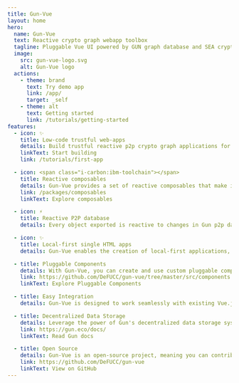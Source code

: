 ```yaml
---
title: Gun-Vue
layout: home
hero:
  name: Gun-Vue
  text: Reactive crypto graph webapp toolbox
  tagline: Pluggable Vue UI powered by GUN graph database and SEA cryptography
  image:
    src: gun-vue-logo.svg
    alt: Gun-Vue logo
  actions:
    - theme: brand
      text: Try demo app
      link: /app/
      target: _self
    - theme: alt
      text: Getting started
      link: /tutorials/getting-started
features:
  - icon: ✨
    title: Low-code trustful web-apps
    details: Build trustful reactive p2p crypto graph applications for casual use with family, friends and wider communities.
    linkText: Start building
    link: /tutorials/first-app

  - icon: <span class="i-carbon:ibm-toolchain"></span>
    title: Reactive composables
    details: Gun-Vue provides a set of reactive composables that make it easy to integrate Gun with Vue.js applications, allowing you to build powerful p2p apps with minimal boilerplate code.
    link: /packages/composables
    linkText: Explore composables

  - icon: ⚡️
    title: Reactive P2P database
    details: Every object exported is reactive to changes in Gun p2p database

  - icon: ✨
    title: Local-first single HTML apps
    details: Gun-Vue enables the creation of local-first applications, meaning data is stored locally and synced with the global network only when necessary. All the components and logic required for your Gun-Vue application can be packed into a single HTML file, simplifying deployment and making it easy to share your app with others.

  - title: Pluggable Components
    details: With Gun-Vue, you can create and use custom pluggable components, making it simple to extend the functionality of your app and reuse components across different projects.
    link: https://github.com/DeFUCC/gun-vue/tree/master/src/components
    linkText: Explore Pluggable Components

  - title: Easy Integration
    details: Gun-Vue is designed to work seamlessly with existing Vue.js projects, making it simple to add real-time data synchronization and other Gun features to your app without major refactoring.

  - title: Decentralized Data Storage
    details: Leverage the power of Gun's decentralized data storage system to build apps that are resistant to censorship and data loss, providing a secure and resilient foundation for your projects.
    link: https://gun.eco/docs/
    linkText: Read Gun docs

  - title: Open Source
    details: Gun-Vue is an open-source project, meaning you can contribute to its development, report issues, and collaborate with the community to help improve the toolkit and build better apps.
    link: https://github.com/DeFUCC/gun-vue
    linkText: View on GitHub
---
```


<style >
.VPImage {
  transform: translate(-50%, -50%) scale(2)  !important;
}
</style>

<script setup>

</script>

